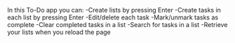 In this To-Do app you can:
-Create lists by pressing Enter
-Create tasks in each list by pressing Enter
-Edit/delete each task
-Mark/unmark tasks as complete
-Clear completed tasks in a list
-Search for tasks in a list
-Retrieve your lists when you reload the page